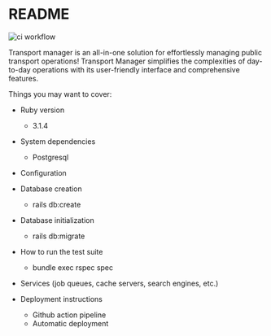 # README
![ci workflow](https://github.com/alexandergiraldo/transport_manager/actions/workflows/ci.yml/badge.svg)

Transport manager is an all-in-one solution for effortlessly managing public transport operations! Transport Manager simplifies the complexities of day-to-day operations with its user-friendly interface and comprehensive features.

Things you may want to cover:

* Ruby version
  * 3.1.4

* System dependencies
  * Postgresql

* Configuration

* Database creation
  * rails db:create

* Database initialization
  * rails db:migrate

* How to run the test suite
  * bundle exec rspec spec

* Services (job queues, cache servers, search engines, etc.)

* Deployment instructions
  * Github action pipeline
  * Automatic deployment
